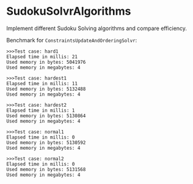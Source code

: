 # SudokuSolvrAlgorithms

Implement different Sudoku Solving algorithms and compare efficiency.

Benchmark for `ConstraintsUpdateAndOrderingSolvr`:

```
>>>Test case: hard1
Elapsed time in millis: 21
Used memory in bytes: 5041976
Used memory in megabytes: 4

>>>Test case: hardest1
Elapsed time in millis: 11
Used memory in bytes: 5132488
Used memory in megabytes: 4

>>>Test case: hardest2
Elapsed time in millis: 1
Used memory in bytes: 5130864
Used memory in megabytes: 4

>>>Test case: normal1
Elapsed time in millis: 0
Used memory in bytes: 5130592
Used memory in megabytes: 4

>>>Test case: normal2
Elapsed time in millis: 0
Used memory in bytes: 5131568
Used memory in megabytes: 4
```